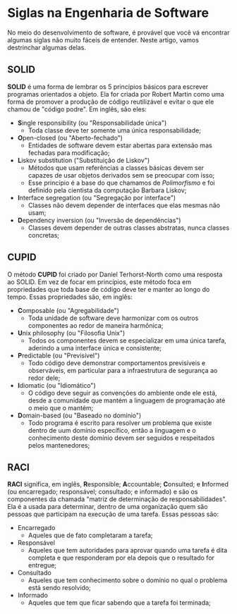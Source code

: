# Siglas na Engenharia de Software

No meio do desenvolvimento de software, é provável que você vá encontrar
algumas siglas não muito fáceis de entender. Neste artigo, vamos destrinchar
algumas delas.

## SOLID

**SOLID** é uma forma de lembrar os 5 princípios básicos para escrever
programas orientados a objeto. Ela for criada por Robert Martin como uma
forma de promover a produção de código reutilizável e evitar o que ele
chamou de "código podre". Em inglês, são eles:

- **S**ingle responsibility (ou "Responsabilidade única")
  - Toda classe deve ter somente uma única responsabilidade;
- **O**pen-closed (ou "Aberto-fechado")
  - Entidades de software devem estar abertas para extensão mas fechadas para modificação;
- **L**iskov substitution ("Substituição de Liskov")
  - Métodos que usam referências a classes básicas devem ser capazes de usar objetos derivados sem se preocupar com isso;
  - Esse princípio é a base do que chamamos de *Polimorfismo* e foi definido pela cientista da computação Barbara Liskov;
- **I**nterface segregation (ou "Segregação por interface")
  - Classes não devem depender de interfaces que elas mesmas não usam;
- **D**ependency inversion (ou "Inversão de dependências")
  - Classes devem depender de outras classes abstratas, nunca classes concretas;

## CUPID

O método **CUPID** foi criado por Daniel Terhorst-North como uma resposta
ao SOLID. Em vez de focar em princípios, este método foca em propriedades
que toda base de código deve ter e manter ao longo do tempo. Essas
propriedades são, em inglês:

- **C**omposable (ou "Agregabilidade")
  - Toda unidade de software deve harmonizar com os outros componentes ao redor de maneira harmônica;
- **U**nix philosophy (ou "Filosofia Unix")
  - Todos os componentes devem se especializar em uma única tarefa, aderindo a uma interface única e consistente;
- **P**redictable (ou "Previsível")
  - Todo código deve demonstrar comportamentos previsíveis e observáveis, em particular para a infraestrutura de segurança ao redor dele;
- **I**diomatic (ou "Idiomático")
  - O código deve seguir as convenções do ambiente onde ele está, desde a comunidade que mantém a linguagem de programação até o meio que o mantém;
- **D**omain-based (ou "Baseado no domínio")
  - Todo programa é escrito para resolver um problema que existe dentro de uum domínio específico, então a linguagem e o conhecimento deste domínio devem ser seguidos e respeitados pelos mantenedores;

## RACI

**RACI** significa, em inglês, **R**esponsible; **A**ccountable; 
**C**onsulted; e **I**nformed (ou encarregado; responsável; consultado;
e informado) e são os componentes da chamada "matriz de determinação de
responsabilidades". Ela é a usada para determinar, dentro de uma organização
quem são pessoas que participam na execução de uma tarefa. Essas pessoas
são:

- Encarregado
  - Aqueles que de fato completaram a tarefa;
- Responsável
  - Aqueles que tem autoridades para aprovar quando uma tarefa é dita completa e que responderam por ela depois que o resultado for entregue;
- Consultado
  - Aqueles que tem conhecimento sobre o domínio no qual o problema está sendo resolvido;
- Informado
  - Aqueles que tem que ficar sabendo que a tarefa foi terminada;

